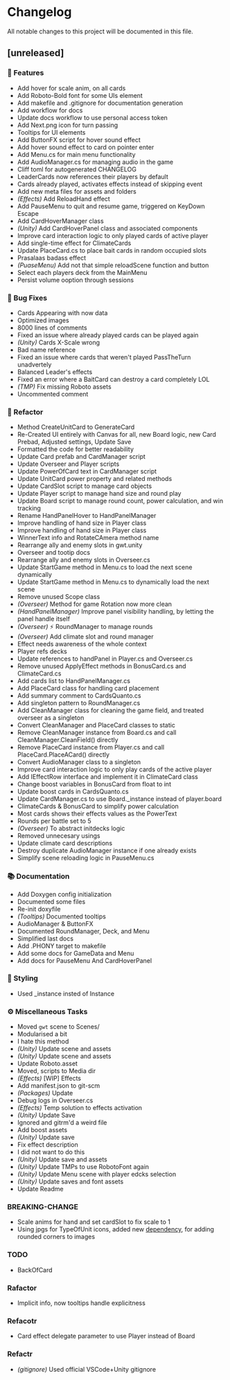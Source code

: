 # Changelog

All notable changes to this project will be documented in this file.

## [unreleased]

### 🚀 Features

- Add hover for scale anim, on all cards
- Add Roboto-Bold font for some UIs element
- Add makefile and .gitignore for documentation generation
- Add workflow for docs
- Update docs workflow to use personal access token
- Add Next.png icon for turn passing
- Tooltips for UI elements
- Add ButtonFX script for hover sound effect
- Add hover sound effect to card on pointer enter
- Add Menu.cs for main menu functionality
- Add AudioManager.cs for managing audio in the game
- Cliff toml for autogenerated CHANGELOG
- LeaderCards now references their players by default
- Cards already played, activates effects instead of skipping event
- Add new meta files for assets and folders
- *(Effects)* Add ReloadHand effect
- Add PauseMenu to quit and resume game, triggered on KeyDown Escape
- Add CardHoverManager class
- *(Unity)* Add CardHoverPanel class and associated components
- Improve card interaction logic to only played cards of active player
- Add single-time effect for ClimateCards
- Update PlaceCard.cs to place bait cards in random occupied slots
- Prasalaas badass effect
- *(PuaseMenu)* Add not that simple reloadScene function and button
- Select each players deck from the MainMenu
- Persist volume ooption through sessions

### 🐛 Bug Fixes

- Cards Appearing with now data
- Optimized images
- 8000 lines of comments
- Fixed an issue where already played cards can be played again
- *(Unity)* Cards X-Scale wrong
- Bad name reference
- Fixed an issue where cards that weren't played PassTheTurn unadvertely
- Balanced Leader's effects
- Fixed an error where a BaitCard can destroy a card completely LOL
- *(TMP)* Fix missing Roboto assets
- Uncommented comment

### 🚜 Refactor

- Method CreateUnitCard to GenerateCard
- Re-Created UI entirely with Canvas for all, new Board logic, new Card Prebad, Adjusted settings, Update Save
- Formatted the code for better readability
- Update Card prefab and CardManager script
- Update Overseer and Player scripts
- Update PowerOfCard text in CardManager script
- Update UnitCard power property and related methods
- Update CardSlot script to manage card objects
- Update Player script to manage hand size and round play
- Update Board script to manage round count, power calculation, and win tracking
- Rename HandPanelHover to HandPanelManager
- Improve handling of hand size in Player class
- Improve handling of hand size in Player class
- WinnerText info and RotateCAmera method name
- Rearrange ally and enemy slots in gwt.unity
- Overseer and tootip docs
- Rearrange ally and enemy slots in Overseer.cs
- Update StartGame method in Menu.cs to load the next scene dynamically
- Update StartGame method in Menu.cs to dynamically load the next scene
- Remove unused Scope class
- *(Overseer)* Method for game Rotation now more clean
- *(HandPanelManager)* Improve panel visibility handling, by letting the panel handle itself
- *(Overseer)* :zap: RoundManager to manage rounds
- *(Overseer)* Add climate slot and round manager
- Effect needs awareness of the whole context
- Player refs decks
- Update references to handPanel in Player.cs and Overseer.cs
- Remove unused ApplyEffect methods in BonusCard.cs and ClimateCard.cs
- Add cards list to HandPanelManager.cs
- Add PlaceCard class for handling card placement
- Add summary comment to CardsQuanto.cs
- Add singleton pattern to RoundManager.cs
- Add CleanManager class for cleaning the game field, and treated overseer as a singleton
- Convert CleanManager and PlaceCard classes to static
- Remove CleanManager instance from Board.cs and call CleanManager.CleanField() directly
- Remove PlaceCard instance from Player.cs and call PlaceCard.PlaceACard() directly
- Convert AudioManager class to a singleton
- Improve card interaction logic to only play cards of the active player
- Add IEffectRow interface and implement it in ClimateCard class
- Change boost variables in BonusCard from float to int
- Update boost cards in CardsQuanto.cs
- Update CardManager.cs to use Board._instance instead of player.board
- ClimateCards & BonusCard to simplify power calculation
- Most cards shows their effects values as the PowerText
- Rounds per battle set to 5
- *(Overseer)* To abstract initdecks logic
- Removed unnecesary usings
- Update climate card descriptions
- Destroy duplicate AudioManager instance if one already exists
- Simplify scene reloading logic in PauseMenu.cs

### 📚 Documentation

- Add Doxygen config initialization
- Documented some files
- Re-init doxyfile
- *(Tooltips)* Documented tooltips
- AudioManager & ButtonFX
- Documented RoundManager, Deck, and Menu
- Simplified last docs
- Add .PHONY target to makefile
- Add some docs for GameData and Menu
- Add docs for PauseMenu And CardHoverPanel

### 🎨 Styling

- Used _instance insted of Instance

### ⚙️ Miscellaneous Tasks

- Moved `gwt` scene to Scenes/
- Modularised a bit
- I hate this method
- *(Unity)* Update scene and assets
- *(Unity)* Update scene and assets
- Update Roboto.asset
- Moved, scripts to Media dir
- *(Effects)* [WIP] Effects
- Add manifest.json to git-scm
- *(Packages)* Update
- Debug logs in Overseer.cs
- *(Effects)* Temp solution to effects activation
- *(Unity)* Update Save
- Ignored and gitrm'd a weird file
- Add boost assets
- *(Unity)* Update save
- Fix effect description
- I did not want to do this
- *(Unity)* Update save and assets
- *(Unity)* Update TMPs to use RobotoFont again
- *(Unity)* Update Menu scene with player edcks selection
- *(Unity)* Update saves and font assets
- Update Readme

### BREAKING-CHANGE

- Scale anims for hand and set cardSlot to fix scale to 1
- Using jpgs for TypeOfUnit icons, added new [dependency](https://github.com/kirevdokimov/Unity-UI-Rounded-Corners.git), for adding rounded corners to images

### TODO

- BackOfCard

### Rafactor

- Implicit info, now tooltips handle explicitness

### Refacotr

- Card effect delegate parameter to use Player instead of Board

### Refactr

- *(gitignore)* Used official VSCode+Unity gitignore

<!-- generated by git-cliff -->
